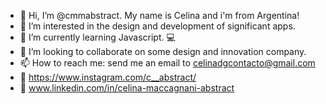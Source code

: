 - 👋 Hi, I’m @cmmabstract. My name is Celina and i'm from Argentina!
- 👀 I’m interested in the design and development of significant apps.
- 🌱 I’m currently learning Javascript. 💻
- 💞️ I’m looking to collaborate on some design and innovation company.
- 📫 How to reach me: send me an email to celinadgcontacto@gmail.com
- 🔗 https://www.instagram.com/c__abstract/
- 🔗 www.linkedin.com/in/celina-maccagnani-abstract
<!---
cmmabstract/cmmabstract is a ✨ special ✨ repository because its `README.md` (this file) appears on your GitHub profile.
You can click the Preview link to take a look at your changes.
--->
